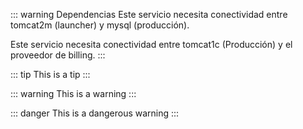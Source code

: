 


::: warning Dependencias
Este servicio necesita conectividad entre tomcat2m (launcher) y mysql (producción).

Este servicio necesita conectividad entre tomcat1c (Producción) y el proveedor de billing.
:::


::: tip
This is a tip
:::

::: warning
This is a warning
:::

::: danger
This is a dangerous warning
:::
